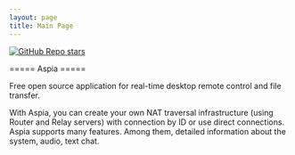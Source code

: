 ```yaml
---
layout: page
title: Main Page
---
```


[![GitHub Repo stars](https://img.shields.io/github/stars/dchapyshev/aspia?style=social)](https://github.com/dchapyshev/aspia)

===== Aspia =====

Free open source application for real-time desktop remote control and file transfer.

With Aspia, you can create your own NAT traversal infrastructure (using Router and Relay servers) with connection by ID or use direct connections. Aspia supports many features. Among them, detailed information about the system, audio, text chat.

